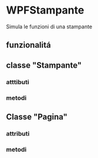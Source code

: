 # WPFStampante
Simula le funzioni di una stampante
## funzionalitá


## classe "Stampante"
### atttibuti

### metodi

## Classe "Pagina"
### attributi

### metodi




